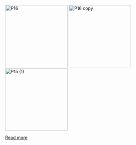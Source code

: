 <p align="left">
  <img src="https://github.com/leonorden/MasterThesisProject/assets/39034760/f3e17dfd-a026-42fc-a44b-82eac2eb2640" alt="P16" width="200"/>
  <img src="https://github.com/leonorden/MasterThesisProject/assets/39034760/6b7b0e84-ad4c-4767-862a-c718c595cbde" alt="P16 copy" width="200"/>
  <img src="https://github.com/leonorden/MasterThesisProject/assets/39034760/77884345-2b9e-4c91-8860-e92c49c9bc21" alt="P15 (1)" width="200"/>
</p>

[Read more](https://su.diva-portal.org/smash/record.jsf?pid=diva2%3A1786038&dswid=310)
